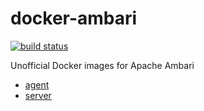 # docker-ambari

[![build status][travis-ci-badge]][travis-ci]

Unofficial Docker images for Apache Ambari

 * [agent](https://hub.docker.com/r/adoroszlai/ambari-agent/tags/)
 * [server](https://hub.docker.com/r/adoroszlai/ambari-server/tags/)

[travis-ci-badge]: https://travis-ci.org/adoroszlai/docker-ambari.svg?branch=master
[travis-ci]: https://travis-ci.org/adoroszlai/docker-ambari
